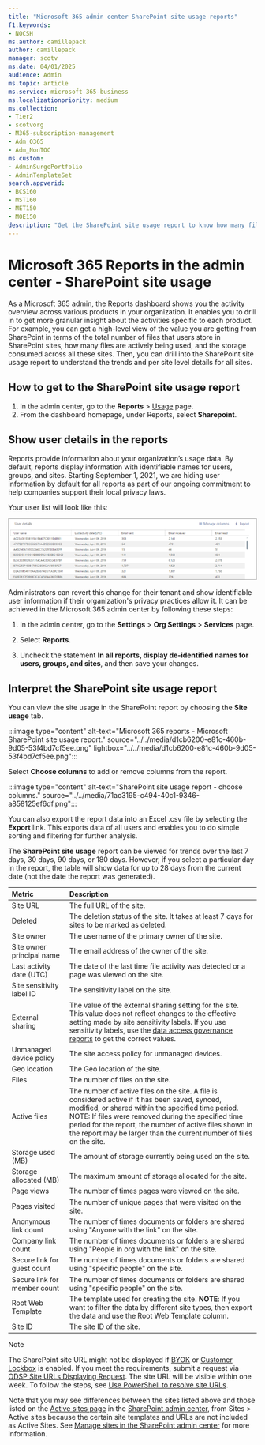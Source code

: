 ```yaml
---
title: "Microsoft 365 admin center SharePoint site usage reports"
f1.keywords:
- NOCSH
ms.author: camillepack
author: camillepack
manager: scotv
ms.date: 04/01/2025
audience: Admin
ms.topic: article
ms.service: microsoft-365-business
ms.localizationpriority: medium
ms.collection: 
- Tier2
- scotvorg
- M365-subscription-management
- Adm_O365
- Adm_NonTOC
ms.custom: 
- AdminSurgePortfolio
- AdminTemplateSet
search.appverid:
- BCS160
- MST160
- MET150
- MOE150
description: "Get the SharePoint site usage report to know how many files users store in SharePoint sites, how many are actively used, and the total storage consumed."
---
```


# Microsoft 365 Reports in the admin center - SharePoint site usage

As a Microsoft 365 admin, the Reports dashboard shows you the activity overview across various products in your organization. It enables you to drill in to get more granular insight about the activities specific to each product. For example, you can get a high-level view of the value you are getting from SharePoint in terms of the total number of files that users store in SharePoint sites, how many files are actively being used, and the storage consumed across all these sites. Then, you can drill into the SharePoint site usage report to understand the trends and per site level details for all sites.

## How to get to the SharePoint site usage report

1. In the admin center, go to the **Reports** \> <a href="https://go.microsoft.com/fwlink/p/?linkid=2074756" target="_blank">Usage</a> page.
2. From the dashboard homepage, under Reports, select **Sharepoint**.

## Show user details in the reports

Reports provide information about your organization’s usage data. By default, reports display information with identifiable names for users, groups, and sites. Starting September 1, 2021, we are hiding user information by default for all reports as part of our ongoing commitment to help companies support their local privacy laws.
  
Your user list will look like this:
  
![Reports - anonymized user list.](../../media/2ed99bce-4978-4ee3-9ea2-4a8db26eef02.png)
  
Administrators can revert this change for their tenant and show identifiable user information if their organization's privacy practices allow it. It can be achieved in the Microsoft 365 admin center by following these steps:
  
1. In the admin center, go to the **Settings** \> **Org Settings** \> **Services** page.

2. Select **Reports**.
  
3. Uncheck the statement **In all reports, display de-identified names for users, groups, and sites**, and then save your changes.
  
## Interpret the SharePoint site usage report

You can view the site usage in the SharePoint report by choosing the **Site usage** tab.

:::image type="content" alt-text="Microsoft 365 reports - Microsoft SharePoint site usage report." source="../../media/d1cb6200-e81c-460b-9d05-53f4bd7cf5ee.png" lightbox="../../media/d1cb6200-e81c-460b-9d05-53f4bd7cf5ee.png":::

Select **Choose columns** to add or remove columns from the report.

:::image type="content" alt-text="SharePoint site usage report - choose columns." source="../../media/71ac3195-c494-40c1-9346-a858125ef6df.png":::

You can also export the report data into an Excel .csv file by selecting the **Export** link. This exports data of all users and enables you to do simple sorting and filtering for further analysis. 

The **SharePoint site usage** report can be viewed for trends over the last 7 days, 30 days, 90 days, or 180 days. However, if you select a particular day in the report, the table will show data for up to 28 days from the current date (not the date the report was generated).
  
|Metric|Description|
|:-----|:-----|
|Site URL  |The full URL of the site. |
|Deleted  |The deletion status of the site. It takes at least 7 days for sites to be marked as deleted.  |
|Site owner  |The username of the primary owner of the site.   |
|Site owner principal name  |The email address of the owner of the site. |
|Last activity date (UTC)  | The date of the last time file activity was detected or a page was viewed on the site.  |
|Site sensitivity label ID  | The sensitivity label on the site.  |
|External sharing  | The value of the external sharing setting for the site. This value does not reflect changes to the effective setting made by site sensitivity labels. If you use sensitivity labels, use the [data access governance reports](/sharepoint/data-access-governance-reports) to get the correct values.|
|Unmanaged device policy  | The site access policy for unmanaged devices.  |
|Geo location  | The Geo location of the site.  |
|Files  |The number of files on the site. |
|Active files  | The number of active files on the site. A file is considered active if it has been saved, synced, modified, or shared within the specified time period.<br/> NOTE: If files were removed during the specified time period for the report, the number of active files shown in the report may be larger than the current number of files on the site.  |
|Storage used (MB)  |The amount of storage currently being used on the site.  |
|Storage allocated (MB)  |The maximum amount of storage allocated for the site.  |
|Page views  |The number of times pages were viewed on the site.  |
|Pages visited  |The number of unique pages that were visited on the site.  |
|Anonymous link count  |The number of times documents or folders are shared using "Anyone with the link" on the site.  |
|Company link count  |The number of times documents or folders are shared using "People in org with the link" on the site.  |
|Secure link for guest count  |The number of times documents or folders are shared using "specific people" on the site.  |
|Secure link for member count  |The number of times documents or folders are shared using "specific people" on the site.  |
|Root Web Template  |The template used for creating the site.  **NOTE**: If you want to filter the data by different site types, then export the data and use the Root Web Template column. |
| Site ID | The site ID of the site. |

>[!NOTE]
>The SharePoint site URL might not be displayed if [BYOK](/azure/information-protection/byok-price-restrictions) or [Customer Lockbox](/azure/security/fundamentals/customer-lockbox-overview0) is enabled. If you meet the requirements, submit a request via [ODSP Site URLs Displaying Request](https://forms.office.com/r/16hLY6na5W). The site URL will be visible within one week. To follow the steps, see [Use PowerShell to resolve site URLs](resolve-site-urls.md).

Note that you may see differences between the sites listed above and those listed on the [Active sites page](https://go.microsoft.com/fwlink/?linkid=2185220) in the [SharePoint admin center](https://go.microsoft.com/fwlink/?linkid=2185219), from Sites > Active sites because the certain site templates and URLs are not included as Active Sites. See [Manage sites in the SharePoint admin center](/sharepoint/manage-sites-in-new-admin-center) for more information.